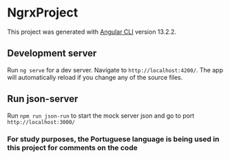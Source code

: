 # NgrxProject

This project was generated with [Angular CLI](https://github.com/angular/angular-cli) version 13.2.2.

## Development server

Run `ng serve` for a dev server. Navigate to `http://localhost:4200/`. The app will automatically reload if you change any of the source files.

## Run json-server

Run `npm run json-run` to start the mock server json  and go to port `http://localhost:3000/`

### For study purposes, the Portuguese language is being used in this project for comments on the code